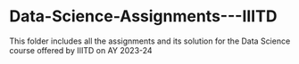 # Data-Science-Assignments---IIITD
This folder includes all the assignments and its solution for the Data Science course offered by IIITD on AY 2023-24
